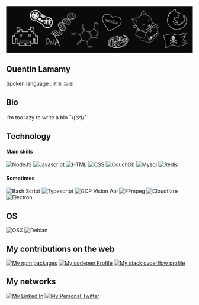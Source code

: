 <img src="banner.jpg?raw=true" alt="banner"/>

## Quentin Lamamy

Spoken language : 🇫🇷 🇬🇧

## Bio

I'm too lazy to write a bio ¯\\_(ツ)_/¯

## Technology

#### Main skills
![NodeJS](https://img.shields.io/badge/Node%20Js-339933?style=for-the-badge&logo=node.js&logoColor=white)
![Javascript](https://img.shields.io/badge/Javascript-F7DF1E?style=for-the-badge&logo=javascript&logoColor=black)
![HTML](https://img.shields.io/badge/HTML-E34F26?style=for-the-badge&logo=html5&logoColor=white)
![CSS](https://img.shields.io/badge/CSS-1572B6?style=for-the-badge&logo=css3&logoColor=white)
![CouchDb](https://img.shields.io/badge/Couch%20DB-E42528?style=for-the-badge&logo=apachecouchdb&logoColor=white)
![Mysql](https://img.shields.io/badge/Mysql-4479A1?style=for-the-badge&logo=mysql&logoColor=white)
![Redis](https://img.shields.io/badge/Redis-DC382D?style=for-the-badge&logo=redis&logoColor=white)

#### Sometimes

![Bash Script](https://img.shields.io/badge/Bash%20Script-4EAA25?style=for-the-badge&logo=gnubash&logoColor=white)
![Typescript](https://img.shields.io/badge/Typescript-3178C6?style=for-the-badge&logo=typescript&logoColor=white)
![GCP Vision Api](https://img.shields.io/badge/GCP%20Vision%20Api-4285F4?style=for-the-badge&logo=googlecloud&logoColor=white)
![FFmpeg](https://img.shields.io/badge/FFmpeg-007808?style=for-the-badge&logo=ffmpeg&logoColor=white)
![Cloudflare](https://img.shields.io/badge/Cloudflare-F38020?style=for-the-badge&logo=cloudflare&logoColor=white)
![Electron](https://img.shields.io/badge/Electron-47848F?style=for-the-badge&logo=electron&logoColor=white)

## OS

![OSX](https://img.shields.io/badge/OSX-000000?style=for-the-badge&logo=apple&logoColor=white)
![Debian](https://img.shields.io/badge/Debian-A81D33?style=for-the-badge&logo=debian&logoColor=white)


## My contributions on the web

[![My npm packages](https://img.shields.io/badge/npm-CB3837?style=for-the-badge&logo=npm&logoColor=white)](https://www.npmjs.com/~quentin_lamamy)
[![My codepen Profile](https://img.shields.io/badge/codepen-000000?style=for-the-badge&logo=codepen&logoColor=white)](https://codepen.io/quentin_lamamy)
[![My stack ovoerflow profile](https://img.shields.io/badge/Stack%20Overflow-F58025?style=for-the-badge&logo=stackoverflow&logoColor=white)](https://stackoverflow.com/users/7177724/quentin-lamamy)

## My networks

[![My Linked In](https://img.shields.io/badge/linked%20ln-0A66C2?style=for-the-badge&logo=linkedin&logoColor=white)](https://www.linkedin.com/in/quentin-lamamy/)
[![My Personal Twitter](https://img.shields.io/badge/Personal%20Twitter-1D9BF0?style=for-the-badge&logo=twitter&logoColor=white)](https://twitter.com/quentin_lamamy)

